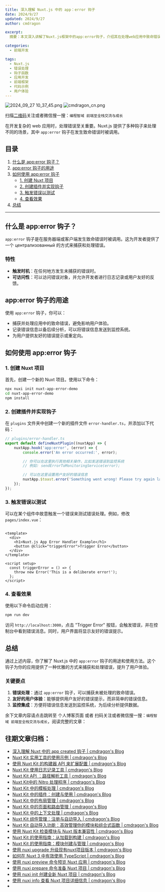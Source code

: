 ```yaml
---
title: 深入理解 Nuxt.js 中的 app：error 钩子
date: 2024/9/27
updated: 2024/9/27
author: cmdragon

excerpt:
  摘要：本文深入讲解了Nuxt.js框架中的app:error钩子，介绍其在处理web应用中致命错误的重要作用、使用方法及实际应用场景。通过创建Nuxt项目、定义插件、触发错误与测试等步骤，演示了如何利用此钩子捕获错误、记录日志及提升用户体验，最后总结其关键要点包括错误处理、友好提示及监控集成。

categories:
  - 前端开发

tags:
  - Nuxt.js
  - 错误处理
  - 钩子函数
  - 应用开发
  - 前端框架
  - 代码示例
  - 用户体验
---
```


<img src="https://static.amd794.com/blog/images/2024_09_27 10_37_45.png@blog" title="2024_09_27 10_37_45.png" alt="2024_09_27 10_37_45.png"/>


<img src="https://static.amd794.com/blog/images/cmdragon_cn.png" title="cmdragon_cn.png" alt="cmdragon_cn.png"/>


扫描[二维码](https://static.amd794.com/blog/images/cmdragon_cn.png)关注或者微信搜一搜：`编程智域 前端至全栈交流与成长`

在开发复杂的 web 应用时，处理错误至关重要。Nuxt.js 提供了多种钩子来处理不同的场景，其中 `app:error` 钩子在发生致命错误时被调用。

## 目录

1. [什么是 app:error 钩子？](#什么是-apperror-钩子)
2. [app:error 钩子的用途](#apperror-钩子的用途)
3. [如何使用 app:error 钩子](#如何使用-apperror-钩子)
    - [1. 创建 Nuxt 项目](#1-创建-nuxt-项目)
    - [2. 创建插件并实现钩子](#2-创建插件并实现钩子)
    - [3. 触发错误以测试](#3-触发错误以测试)
    - [4. 查看效果](#4-查看效果)
4. [总结](#总结)

---

## 什么是 app:error 钩子？

`app:error` 钩子是在服务器端或客户端发生致命错误时被调用。这为开发者提供了一个 централизованный 的方式来捕获和处理错误。

### 特性

- **触发时机**：在任何地方发生未捕获的错误时。
- **可访问性**：可以访问错误对象，并允许开发者进行日志记录或用户友好的反馈。

## app:error 钩子的用途

使用 `app:error` 钩子，你可以：

- 捕获并处理应用中的致命错误，避免影响用户体验。
- 记录错误信息以备后续分析，可以将错误信息发送到监控系统。
- 为用户提供友好的错误提示或重定向。

## 如何使用 app:error 钩子

### 1. 创建 Nuxt 项目

首先，创建一个新的 Nuxt 项目。使用以下命令：

```bash
npx nuxi init nuxt-app-error-demo
cd nuxt-app-error-demo
npm install
```

### 2. 创建插件并实现钩子

在 `plugins` 文件夹中创建一个新的插件文件 `error-handler.ts`，并添加以下代码：

```javascript
// plugins/error-handler.ts
export default defineNuxtPlugin((nuxtApp) => {
    nuxtApp.hook('app:error', (error) => {
        console.error('An error occurred:', error);

        // 你可以在这里执行其他相关操作，比如发送错误到监控系统
        // 例如: sendErrorToMonitoringService(error);

        // 可以在这里设置用户友好的错误信息
        nuxtApp.$toast.error('Something went wrong! Please try again later.');
    });
});
```

### 3. 触发错误以测试

可以在某个组件中故意触发一个错误来测试错误处理。例如，修改 `pages/index.vue`：

```vue

<template>
  <div>
    <h1>Nuxt.js App Error Handler Example</h1>
    <button @click="triggerError">Trigger Error</button>
  </div>
</template>

<script setup>
  const triggerError = () => {
    throw new Error('This is a deliberate error!');
  };
</script>
```

### 4. 查看效果

使用以下命令启动应用：

```bash
npm run dev
```

访问 `http://localhost:3000`，点击 "Trigger Error" 按钮，会触发错误，并在控制台中看到错误消息。同时，用户界面将显示友好的错误提示。

## 总结

通过上述内容，你了解了 Nuxt.js 中的 `app:error` 钩子的用途和使用方法。这个钩子为你的应用提供了一种优雅的方式来捕获和处理错误，提升了用户体验。

### 关键要点

1. **错误处理**：通过 `app:error` 钩子，可以捕获未被处理的致命错误。
2. **友好的用户体验**：能够提供用户友好的错误提示，而非简单的错误信息。
3. **监控集成**：方便将错误信息发送到监控系统，为后续分析提供数据。

余下文章内容请点击跳转至 个人博客页面 或者 扫码关注或者微信搜一搜：`编程智域 前端至全栈交流与成长`，阅读完整的文章：

## 往期文章归档：

- [深入理解 Nuxt 中的 app created 钩子 | cmdragon's Blog](https://blog.cmdragon.cn/posts/188ad06ef45a/)
- [Nuxt Kit 实用工具的使用示例 | cmdragon's Blog](https://blog.cmdragon.cn/posts/a66da411afd2/)
- [使用 Nuxt Kit 的构建器 API 来扩展配置 | cmdragon's Blog](https://blog.cmdragon.cn/posts/f6e87c3cf111/)
- [Nuxt Kit 使用日志记录工具 | cmdragon's Blog](https://blog.cmdragon.cn/posts/37ad5a680e7d/)
- [Nuxt Kit API ：路径解析工具 | cmdragon's Blog](https://blog.cmdragon.cn/posts/441492dbf6ae/)
- [Nuxt Kit中的 Nitro 处理程序 | cmdragon's Blog](https://blog.cmdragon.cn/posts/2bd1fe409aca/)
- [Nuxt Kit 中的模板处理 | cmdragon's Blog](https://blog.cmdragon.cn/posts/4cf144d7b562/)
- [Nuxt Kit 中的插件：创建与使用 | cmdragon's Blog](https://blog.cmdragon.cn/posts/080baafc9cf0/)
- [Nuxt Kit 中的布局管理 | cmdragon's Blog](https://blog.cmdragon.cn/posts/1c99e3fc4fb0/)
- [Nuxt Kit 中的页面和路由管理 | cmdragon's Blog](https://blog.cmdragon.cn/posts/85c68e006ffc/)
- [Nuxt Kit 中的上下文处理 | cmdragon's Blog](https://blog.cmdragon.cn/posts/83b074b7a330/)
- [Nuxt Kit 组件管理：注册与自动导入 | cmdragon's Blog](https://blog.cmdragon.cn/posts/1097e357ea9a/)
- [Nuxt Kit 自动导入功能：高效管理你的模块和组合式函数 | cmdragon's Blog](https://blog.cmdragon.cn/posts/54548c5422db/)
- [使用 Nuxt Kit 检查模块与 Nuxt 版本兼容性 | cmdragon's Blog](https://blog.cmdragon.cn/posts/7739f2e3f502/)
- [Nuxt Kit 的使用指南：从加载到构建 | cmdragon's Blog](https://blog.cmdragon.cn/posts/89214487bbdc/)
- [Nuxt Kit 的使用指南：模块创建与管理 | cmdragon's Blog](https://blog.cmdragon.cn/posts/4dc052ff586b/)
- [使用 nuxi upgrade 升级现有nuxt项目版本 | cmdragon's Blog](https://blog.cmdragon.cn/posts/07ce67a781de/)
- [如何在 Nuxt 3 中有效使用 TypeScript | cmdragon's Blog](https://blog.cmdragon.cn/posts/cd079a58ef40/)
- [使用 nuxi preview 命令预览 Nuxt 应用 | cmdragon's Blog](https://blog.cmdragon.cn/posts/7f243ae60d60/)
- [使用 nuxi prepare 命令准备 Nuxt 项目 | cmdragon's Blog](https://blog.cmdragon.cn/posts/1df59c03194c/)
- [使用 nuxi init 创建全新 Nuxt 项目 | cmdragon's Blog](https://blog.cmdragon.cn/posts/25142fd0f7a7/)
- [使用 nuxi info 查看 Nuxt 项目详细信息 | cmdragon's Blog](https://blog.cmdragon.cn/posts/15f6f5b42fd0/)
-

